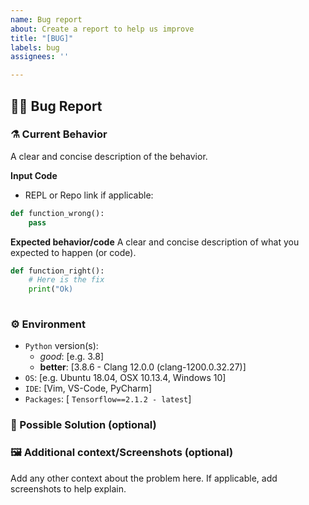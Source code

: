 ```yaml
---
name: Bug report
about: Create a report to help us improve
title: "[BUG]"
labels: bug
assignees: ''

---
```


## 🐛🐛 Bug Report


### ⚗️ Current Behavior
A clear and concise description of the behavior.

**Input Code**
- REPL or Repo link if applicable:

```python
def function_wrong():
    pass
```

**Expected behavior/code**
A clear and concise description of what you expected to happen (or code).

```python
def function_right():
    # Here is the fix
    print("Ok)
    
```

### ⚙️ Environment

- `Python` version(s):
    - *good*: [e.g. 3.8]
    - **better**: [3.8.6 - Clang 12.0.0 (clang-1200.0.32.27)]
- `OS`: [e.g. Ubuntu 18.04, OSX 10.13.4, Windows 10]
- `IDE`: [Vim, VS-Code, PyCharm]
- `Packages`: [ `Tensorflow==2.1.2 - latest`]


### 🧰 Possible Solution  (optional)
<!--- Only if you have suggestions on a fix for the bug -->

### 🖼 Additional context/Screenshots (optional)
Add any other context about the problem here. If applicable, add screenshots to help explain.
